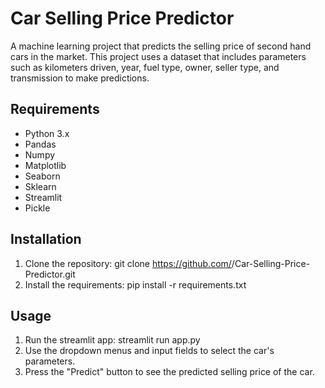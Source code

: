 # Car Selling Price Predictor

A machine learning project that predicts the selling price of second hand cars in the market. This project uses a dataset that includes parameters such as kilometers driven, year, fuel type, owner, seller type, and transmission to make predictions.

## Requirements
- Python 3.x
- Pandas
- Numpy
- Matplotlib
- Seaborn
- Sklearn
- Streamlit
- Pickle


## Installation
1. Clone the repository: git clone https://github.com/<username>/Car-Selling-Price-Predictor.git
2. Install the requirements: pip install -r requirements.txt
  
## Usage
1. Run the streamlit app: streamlit run app.py
2. Use the dropdown menus and input fields to select the car's parameters.
3. Press the "Predict" button to see the predicted selling price of the car.
  
